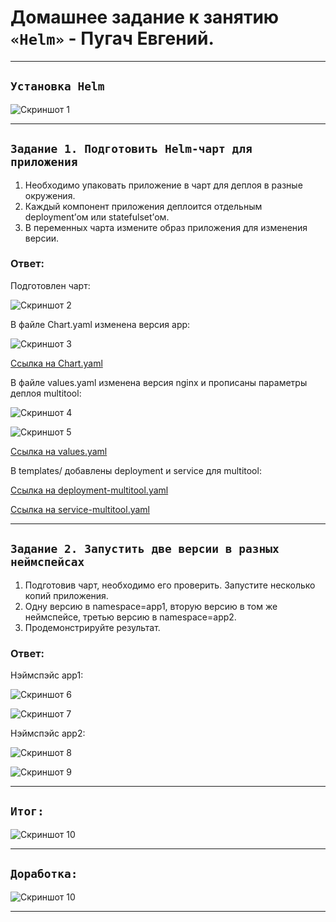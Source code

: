 # Домашнее задание к занятию `«Helm»` - Пугач Евгений.


---

## `Установка Helm`

![Скриншот 1](https://github.com/PugachEV72/Images/blob/master/2024-05-12_16-44-45.png)

---

## `Задание 1. Подготовить Helm-чарт для приложения`

1. Необходимо упаковать приложение в чарт для деплоя в разные окружения.
2. Каждый компонент приложения деплоится отдельным deployment’ом или statefulset’ом.
3. В переменных чарта измените образ приложения для изменения версии.

### Ответ:

Подготовлен чарт:

![Скриншот 2](https://github.com/PugachEV72/Images/blob/master/2024-05-12_17-30-08.png)

В файле Chart.yaml изменена версия app:

![Скриншот 3](https://github.com/PugachEV72/Images/blob/master/2024-05-12_19-17-04.png)

[Ссылка на Chart.yaml](https://github.com/PugachEV72/kuber-homeworks-2.5/blob/main/helm/mychart/Chart.yaml)

В файле values.yaml изменена версия nginx и прописаны параметры деплоя multitool:

![Скриншот 4](https://github.com/PugachEV72/Images/blob/master/2024-05-12_19-22-41.png)

![Скриншот 5](https://github.com/PugachEV72/Images/blob/master/2024-05-12_19-23-56.png)

[Ссылка на values.yaml](https://github.com/PugachEV72/kuber-homeworks-2.5/blob/main/helm/mychart/values.yaml)

В templates/ добавлены deployment и service для multitool:

[Ссылка на deployment-multitool.yaml](https://github.com/PugachEV72/kuber-homeworks-2.5/blob/main/helm/mychart/templates/deployment-multitool.yaml)

[Ссылка на service-multitool.yaml](https://github.com/PugachEV72/kuber-homeworks-2.5/blob/main/helm/mychart/templates/service-multitool.yaml)

---

## `Задание 2. Запустить две версии в разных неймспейсах`

1. Подготовив чарт, необходимо его проверить. Запуститe несколько копий приложения.
2. Одну версию в namespace=app1, вторую версию в том же неймспейсе, третью версию в namespace=app2.
3. Продемонстрируйте результат.

### Ответ:

Нэймспэйс app1: 

![Скриншот 6](https://github.com/PugachEV72/Images/blob/master/2024-05-12_19-05-46.png)

![Скриншот 7](https://github.com/PugachEV72/Images/blob/master/2024-05-12_19-07-58.png)

Нэймспэйс app2:

![Скриншот 8](https://github.com/PugachEV72/Images/blob/master/2024-05-12_19-09-38.png)

![Скриншот 9](https://github.com/PugachEV72/Images/blob/master/2024-05-12_19-10-49.png)

---

## `Итог:`

![Скриншот 10](https://github.com/PugachEV72/Images/blob/master/2024-05-12_19-15-59.png)

---

## `Доработка:`

![Скриншот 10](https://github.com/PugachEV72/Images/blob/master/2024-05-12_23-20-01.png)

---

